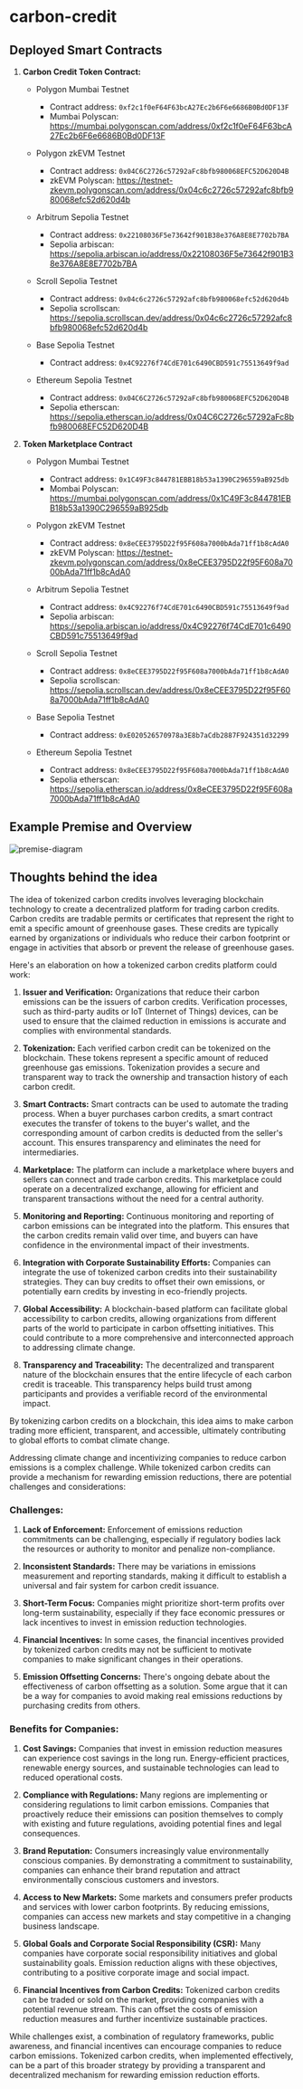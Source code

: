 # carbon-credit

## Deployed Smart Contracts

1. **Carbon Credit Token Contract:** 
   - Polygon Mumbai Testnet
     - Contract address: `0xf2c1f0eF64F63bcA27Ec2b6F6e6686B0Bd0DF13F`
     - Mumbai Polyscan: https://mumbai.polygonscan.com/address/0xf2c1f0eF64F63bcA27Ec2b6F6e6686B0Bd0DF13F

   - Polygon zkEVM Testnet
     - Contract address: `0x04C6C2726c57292aFc8bfb980068EFC52D620D4B`
     - zkEVM Polyscan: https://testnet-zkevm.polygonscan.com/address/0x04c6c2726c57292afc8bfb980068efc52d620d4b

   - Arbitrum Sepolia Testnet
     - Contract address: `0x22108036F5e73642f901B38e376A8E8E7702b7BA`
     - Sepolia arbiscan: https://sepolia.arbiscan.io/address/0x22108036F5e73642f901B38e376A8E8E7702b7BA

   - Scroll Sepolia Testnet
     - Contract address: `0x04c6c2726c57292afc8bfb980068efc52d620d4b`
     - Sepolia scrollscan: https://sepolia.scrollscan.dev/address/0x04c6c2726c57292afc8bfb980068efc52d620d4b

   - Base Sepolia Testnet
     - Contract address: `0x4C92276f74CdE701c6490CBD591c75513649f9ad`


   - Ethereum Sepolia Testnet
     - Contract address: `0x04C6C2726c57292aFc8bfb980068EFC52D620D4B`
     - Sepolia etherscan: https://sepolia.etherscan.io/address/0x04C6C2726c57292aFc8bfb980068EFC52D620D4B


2. **Token Marketplace Contract**
   - Polygon Mumbai Testnet
     - Contract address: `0x1C49F3c844781EBB18b53a1390C296559aB925db`
     - Mombai Polyscan: https://mumbai.polygonscan.com/address/0x1C49F3c844781EBB18b53a1390C296559aB925db

   - Polygon zkEVM Testnet
     - Contract address: `0x8eCEE3795D22f95F608a7000bAda71ff1b8cAdA0`
     - zkEVM Polyscan: https://testnet-zkevm.polygonscan.com/address/0x8eCEE3795D22f95F608a7000bAda71ff1b8cAdA0

   - Arbitrum Sepolia Testnet
     - Contract address: `0x4C92276f74CdE701c6490CBD591c75513649f9ad`
     - Sepolia arbiscan: https://sepolia.arbiscan.io/address/0x4C92276f74CdE701c6490CBD591c75513649f9ad

   - Scroll Sepolia Testnet
     - Contract address: `0x8eCEE3795D22f95F608a7000bAda71ff1b8cAdA0`
     - Sepolia scrollscan: https://sepolia.scrollscan.dev/address/0x8eCEE3795D22f95F608a7000bAda71ff1b8cAdA0

   - Base Sepolia Testnet
     - Contract address: `0xE020526570978a3E8b7aCdb2887F924351d32299`
   
   - Ethereum Sepolia Testnet
     - Contract address: `0x8eCEE3795D22f95F608a7000bAda71ff1b8cAdA0`
     - Sepolia etherscan: https://sepolia.etherscan.io/address/0x8eCEE3795D22f95F608a7000bAda71ff1b8cAdA0


## Example Premise and Overview

![premise-diagram](./carbon-credit-premise.png)

## Thoughts behind the idea

The idea of tokenized carbon credits involves leveraging blockchain technology to create a decentralized platform for trading carbon credits. Carbon credits are tradable permits or certificates that represent the right to emit a specific amount of greenhouse gases. These credits are typically earned by organizations or individuals who reduce their carbon footprint or engage in activities that absorb or prevent the release of greenhouse gases.

Here's an elaboration on how a tokenized carbon credits platform could work:

1. **Issuer and Verification:**
   Organizations that reduce their carbon emissions can be the issuers of carbon credits. Verification processes, such as third-party audits or IoT (Internet of Things) devices, can be used to ensure that the claimed reduction in emissions is accurate and complies with environmental standards.

2. **Tokenization:**
   Each verified carbon credit can be tokenized on the blockchain. These tokens represent a specific amount of reduced greenhouse gas emissions. Tokenization provides a secure and transparent way to track the ownership and transaction history of each carbon credit.

3. **Smart Contracts:**
   Smart contracts can be used to automate the trading process. When a buyer purchases carbon credits, a smart contract executes the transfer of tokens to the buyer's wallet, and the corresponding amount of carbon credits is deducted from the seller's account. This ensures transparency and eliminates the need for intermediaries.

4. **Marketplace:**
   The platform can include a marketplace where buyers and sellers can connect and trade carbon credits. This marketplace could operate on a decentralized exchange, allowing for efficient and transparent transactions without the need for a central authority.

5. **Monitoring and Reporting:**
   Continuous monitoring and reporting of carbon emissions can be integrated into the platform. This ensures that the carbon credits remain valid over time, and buyers can have confidence in the environmental impact of their investments.

6. **Integration with Corporate Sustainability Efforts:**
   Companies can integrate the use of tokenized carbon credits into their sustainability strategies. They can buy credits to offset their own emissions, or potentially earn credits by investing in eco-friendly projects.

7. **Global Accessibility:**
   A blockchain-based platform can facilitate global accessibility to carbon credits, allowing organizations from different parts of the world to participate in carbon offsetting initiatives. This could contribute to a more comprehensive and interconnected approach to addressing climate change.

8. **Transparency and Traceability:**
   The decentralized and transparent nature of the blockchain ensures that the entire lifecycle of each carbon credit is traceable. This transparency helps build trust among participants and provides a verifiable record of the environmental impact.

By tokenizing carbon credits on a blockchain, this idea aims to make carbon trading more efficient, transparent, and accessible, ultimately contributing to global efforts to combat climate change.


Addressing climate change and incentivizing companies to reduce carbon emissions is a complex challenge. While tokenized carbon credits can provide a mechanism for rewarding emission reductions, there are potential challenges and considerations:

### Challenges:

1. **Lack of Enforcement:**
   Enforcement of emissions reduction commitments can be challenging, especially if regulatory bodies lack the resources or authority to monitor and penalize non-compliance.

2. **Inconsistent Standards:**
   There may be variations in emissions measurement and reporting standards, making it difficult to establish a universal and fair system for carbon credit issuance.

3. **Short-Term Focus:**
   Companies might prioritize short-term profits over long-term sustainability, especially if they face economic pressures or lack incentives to invest in emission reduction technologies.

4. **Financial Incentives:**
   In some cases, the financial incentives provided by tokenized carbon credits may not be sufficient to motivate companies to make significant changes in their operations.

5. **Emission Offsetting Concerns:**
   There's ongoing debate about the effectiveness of carbon offsetting as a solution. Some argue that it can be a way for companies to avoid making real emissions reductions by purchasing credits from others.

### Benefits for Companies:

1. **Cost Savings:**
   Companies that invest in emission reduction measures can experience cost savings in the long run. Energy-efficient practices, renewable energy sources, and sustainable technologies can lead to reduced operational costs.

2. **Compliance with Regulations:**
   Many regions are implementing or considering regulations to limit carbon emissions. Companies that proactively reduce their emissions can position themselves to comply with existing and future regulations, avoiding potential fines and legal consequences.

3. **Brand Reputation:**
   Consumers increasingly value environmentally conscious companies. By demonstrating a commitment to sustainability, companies can enhance their brand reputation and attract environmentally conscious customers and investors.

4. **Access to New Markets:**
   Some markets and consumers prefer products and services with lower carbon footprints. By reducing emissions, companies can access new markets and stay competitive in a changing business landscape.

5. **Global Goals and Corporate Social Responsibility (CSR):**
   Many companies have corporate social responsibility initiatives and global sustainability goals. Emission reduction aligns with these objectives, contributing to a positive corporate image and social impact.

6. **Financial Incentives from Carbon Credits:**
   Tokenized carbon credits can be traded or sold on the market, providing companies with a potential revenue stream. This can offset the costs of emission reduction measures and further incentivize sustainable practices.

While challenges exist, a combination of regulatory frameworks, public awareness, and financial incentives can encourage companies to reduce carbon emissions. Tokenized carbon credits, when implemented effectively, can be a part of this broader strategy by providing a transparent and decentralized mechanism for rewarding emission reduction efforts.